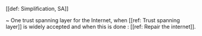 [[def: Simplification, SA]]

~ One trust spanning layer for the Internet, when [[ref: Trust spanning layer]] is widely accepted and when this is done : [[ref: Repair the internet]].
